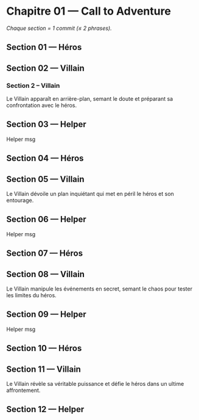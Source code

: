 # Chapitre 01 — Call to Adventure

_Chaque section = 1 commit (≤ 2 phrases)._

## Section 01 — Héros
<!-- Écrivez ici (≤ 2 phrases). -->

## Section 02 — Villain
<!-- Écrivez ici (≤ 2 phrases). -->
### Section 2 – Villain
Le Villain apparaît en arrière-plan, semant le doute et préparant sa confrontation avec le héros.

## Section 03 — Helper
Helper msg

## Section 04 — Héros
<!-- Écrivez ici (≤ 2 phrases). -->

## Section 05 — Villain
<!-- Écrivez ici (≤ 2 phrases). -->
Le Villain dévoile un plan inquiétant qui met en péril le héros et son entourage.

## Section 06 — Helper
Helper msg

## Section 07 — Héros
<!-- Écrivez ici (≤ 2 phrases). -->

## Section 08 — Villain
<!-- Écrivez ici (≤ 2 phrases). -->
Le Villain manipule les événements en secret, semant le chaos pour tester les limites du héros.

## Section 09 — Helper
Helper msg

## Section 10 — Héros
<!-- Écrivez ici (≤ 2 phrases). -->

## Section 11 — Villain
<!-- Écrivez ici (≤ 2 phrases). -->
Le Villain révèle sa véritable puissance et défie le héros dans un ultime affrontement.

## Section 12 — Helper
<!-- Écrivez ici (≤ 2 phrases). -->
